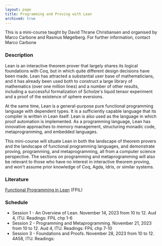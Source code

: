 ```yaml
---
layout: page
title: Programming and Proving with Lean
archived: true
---
```

This is a mini-course taught by David Thrane Christiansen and organised
by Marco Carbone and Rasmus Møgelberg. For further information,
contact Marco Carbone

### Description

Lean is an interactive theorem prover that largely shares its logical foundations with Coq, but in which quite different design decisions have been made. Lean has attracted a substantial user base of mathematicians, and it has already been used both to construct a large library of mathematics (over one million lines) and a number of other results, including a successful formalization of Scholze's liquid tensor experiment and a proof of the existence of sphere eversions.

At the same time, Lean is a general-purpose pure functional programming language with dependent types. It is a sufficiently capable language that its compiler is written in Lean itself. Lean is also used as the language in which proof automation is implemented. As a programming language, Lean has innovative approaches to memory management, structuring monadic code, metaprogramming, and embedded languages.

This mini-course will situate Lean in both the landscape of theorem provers and the landscape of functional programming languages, and demonstrate proving, programming, and metaprogramming, all from a computer science perspective. The sections on programming and metaprogramming will also be relevant to those who have no interest in interactive theorem proving, and won't assume prior knowledge of Coq, Agda, Idris, or similar systems.

### Literature

[Functional Programming in Lean](https://lean-lang.org/functional_programming_in_lean/) (FPiL)

### Schedule

- Session 1 - An Overview of Lean. November 14, 2023 from 10 to 12. Aud 4, ITU. Readings: FPiL chp 1-6
- Session 2 - Programming and Metaprogramming. November 21, 2023 from 10 to 12. Aud 4, ITU. Readings: FPiL chp 7-10
- Session 3 - Foundations and Proofs. November 28, 2023 from 10 to 12. 4A58, ITU. Readings: 
